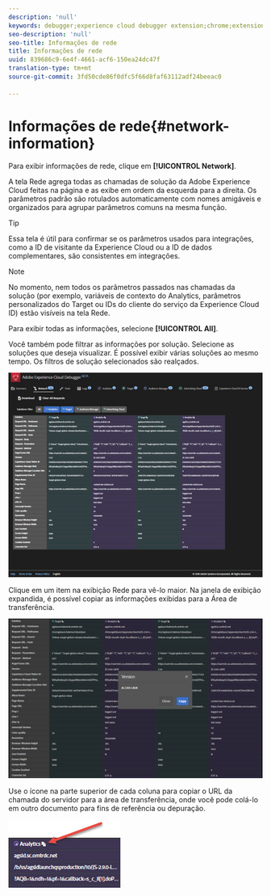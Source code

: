 ```yaml
---
description: 'null'
keywords: debugger;experience cloud debugger extension;chrome;extension;network;information
seo-description: 'null'
seo-title: Informações de rede
title: Informações de rede
uuid: 839686c9-6e4f-4661-acf6-150ea24dc47f
translation-type: tm+mt
source-git-commit: 3fd50cde86f0dfc5f66d8faf63112adf24beeac0

---
```



# Informações de rede{#network-information}

Para exibir informações de rede, clique em **[!UICONTROL Network]**.

A tela Rede agrega todas as chamadas de solução da Adobe Experience Cloud feitas na página e as exibe em ordem da esquerda para a direita. Os parâmetros padrão são rotulados automaticamente com nomes amigáveis e organizados para agrupar parâmetros comuns na mesma função.

>[!TIP]
>
>Essa tela é útil para confirmar se os parâmetros usados para integrações, como a ID de visitante da Experience Cloud ou a ID de dados complementares, são consistentes em integrações.

>[!NOTE]
>
>No momento, nem todos os parâmetros passados nas chamadas da solução (por exemplo, variáveis de contexto do Analytics, parâmetros personalizados do Target ou IDs do cliente do serviço da Experience Cloud ID) estão visíveis na tela Rede.

Para exibir todas as informações, selecione **[!UICONTROL All]**.

Você também pode filtrar as informações por solução. Selecione as soluções que deseja visualizar. É possível exibir várias soluções ao mesmo tempo. Os filtros de solução selecionados são realçados.

![](assets/network.jpg)

Clique em um item na exibição Rede para vê-lo maior. Na janela de exibição expandida, é possível copiar as informações exibidas para a Área de transferência.

![](assets/network-jsversion.jpg)

Use o ícone na parte superior de cada coluna para copiar o URL da chamada do servidor para a área de transferência, onde você pode colá-lo em outro documento para fins de referência ou depuração.

![](assets/copy.jpg)

